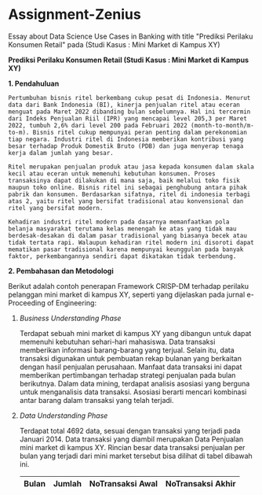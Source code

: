# Assignment-Zenius
Essay about Data Science Use Cases in Banking with title "Prediksi Perilaku Konsumen Retail" pada (Studi Kasus : Mini Market di Kampus XY)

**Prediksi Perilaku Konsumen Retail (Studi Kasus : Mini Market di Kampus XY)**

**1. Pendahuluan**

    Pertumbuhan bisnis ritel berkembang cukup pesat di Indonesia. Menurut data dari Bank Indonesia (BI), kinerja penjualan ritel atau eceran menguat pada Maret 2022 dibanding bulan sebelumnya. Hal ini tercermin dari Indeks Penjualan Riil (IPR) yang mencapai level 205,3 per Maret 2022, tumbuh 2,6% dari level 200 pada Februari 2022 (month-to-month/m-to-m). Bisnis ritel cukup mempunyai peran penting dalam perekonomian tiap negara. Industri ritel di Indonesia memberikan kontribusi yang besar terhadap Produk Domestik Bruto (PDB) dan juga menyerap tenaga kerja dalam jumlah yang besar.
    
    Ritel merupakan penjualan produk atau jasa kepada konsumen dalam skala kecil atau eceran untuk memenuhi kebutuhan konsumen. Proses transaksinya dapat dilakukan di mana saja, baik melalui toko fisik maupun toko online. Bisnis ritel ini sebagai penghubung antara pihak pabrik dan konsumen. Berdasarkan sifatnya, ritel di indonesia terbagi atas 2, yaitu ritel yang bersifat tradisional atau konvensional dan ritel yang bersifat modern.
    
    Kehadiran industri ritel modern pada dasarnya memanfaatkan pola belanja masyarakat terutama kelas menengah ke atas yang tidak mau berdesak-desakan di dalam pasar tradisional yang biasanya becek atau tidak tertata rapi. Walaupun kehadiran ritel modern ini disoroti dapat mematikan pasar tradisional karena mempunyai keunggulan pada banyak faktor, perkembangannya sendiri dapat dikatakan tidak terbendung.

**2. Pembahasan dan Metodologi**

Berikut adalah contoh penerapan Framework CRISP-DM terhadap perilaku pelanggan mini market di kampus XY, seperti yang dijelaskan pada jurnal e-Proceeding of Engineering:

1. *Business Understanding Phase*

    Terdapat sebuah mini market di kampus XY yang dibangun untuk dapat memenuhi kebutuhan sehari-hari mahasiswa. Data transaksi memberikan informasi barang-barang yang terjual. Selain itu, data transaksi digunakan untuk pembuatan rekap bulanan yang berkaitan dengan hasil penjualan perusahaan. Manfaat data transaksi ini dapat memberikan pertimbangan terhadap strategi penjualan pada bulan berikutnya. Dalam data mining, terdapat analisis asosiasi yang berguna untuk menganalisis data transaksi. Asosiasi berarti mencari kombinasi antar barang dalam transaksi yang telah terjadi.

2. *Data Understanding Phase*

    Terdapat total 4692 data, sesuai dengan transaksi yang terjadi pada Januari 2014. Data transaksi yang diambil merupakan Data Penjualan mini market di kampus XY. Rincian besar data transaksi penjualan per bulan yang terjadi dari mini market tersebut bisa dilihat di tabel dibawah ini.
    
    |Bulan|Jumlah|NoTransaksi Awal|NoTransaksi Akhir|
    |-----|------|----------------|-----------------|
